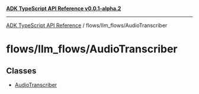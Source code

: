 [**ADK TypeScript API Reference v0.0.1-alpha.2**](../../../README.md)

***

[ADK TypeScript API Reference](../../../modules.md) / flows/llm\_flows/AudioTranscriber

# flows/llm\_flows/AudioTranscriber

## Classes

- [AudioTranscriber](classes/AudioTranscriber.md)
